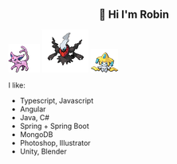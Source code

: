 <h2 align="center">👋 Hi I'm Robin</h2>

![Espeon](https://raw.githubusercontent.com/PokeAPI/sprites/master/sprites/pokemon/versions/generation-v/black-white/animated/196.gif)
![darkrai](https://raw.githubusercontent.com/PokeAPI/sprites/master/sprites/pokemon/versions/generation-v/black-white/animated/491.gif)
![jirachi](https://raw.githubusercontent.com/PokeAPI/sprites/master/sprites/pokemon/versions/generation-v/black-white/animated/385.gif)

I like:

* Typescript, Javascript
* Angular
* Java, C#
* Spring + Spring Boot
* MongoDB
* Photoshop, Illustrator
* Unity, Blender

<!--
**Motyldrogi/Motyldrogi** is a ✨ _special_ ✨ repository because its `README.md` (this file) appears on your GitHub profile.

Here are some ideas to get you started:

- 🔭 I’m currently working on ...
- 🌱 I’m currently learning ...
- 👯 I’m looking to collaborate on ...
- 🤔 I’m looking for help with ...
- 💬 Ask me about ...
- 📫 How to reach me: ...
- 😄 Pronouns: ...
- ⚡ Fun fact: ...
-->
